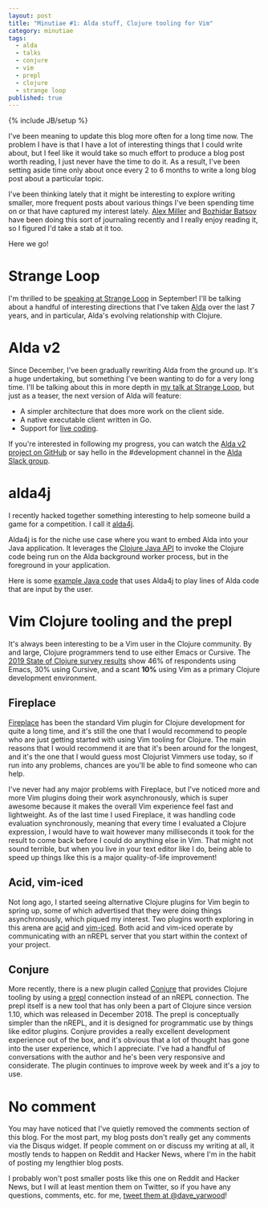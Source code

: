 ```yaml
---
layout: post
title: "Minutiae #1: Alda stuff, Clojure tooling for Vim"
category: minutiae
tags:
  - alda
  - talks
  - conjure
  - vim
  - prepl
  - clojure
  - strange loop
published: true
---
```


{% include JB/setup %}

I've been meaning to update this blog more often for a long time now. The
problem I have is that I have a lot of interesting things that I could write
about, but I feel like it would take so much effort to produce a blog post worth
reading, I just never have the time to do it. As a result, I've been setting
aside time only about once every 2 to 6 months to write a long blog post about a
particular topic.

I've been thinking lately that it might be interesting to explore writing
smaller, more frequent posts about various things I've been spending time on or
that have captured my interest lately. [Alex Miller][alexmiller] and [Bozhidar
Batsov][bozhidarbatsov] have been doing this sort of journaling recently and I
really enjoy reading it, so I figured I'd take a stab at it too.

Here we go!

# Strange Loop

I'm thrilled to be [speaking at Strange Loop][strangeloop] in September! I'll be
talking about a handful of interesting directions that I've taken [Alda][alda]
over the last 7 years, and in particular, Alda's evolving relationship with
Clojure.

# Alda v2

Since December, I've been gradually rewriting Alda from the ground up. It's a
huge undertaking, but something I've been wanting to do for a very long time.
I'll be talking about this in more depth in [my talk at Strange
Loop][strangeloop], but just as a teaser, the next version of Alda will feature:

* A simpler architecture that does more work on the client side.
* A native executable client written in Go.
* Support for [live coding][live-coding].

If you're interested in following my progress, you can watch the [Alda v2
project on GitHub][alda-v2-project] or say hello in the #development channel in
the [Alda Slack group][alda-slack].

# alda4j

I recently hacked together something interesting to help someone build a game
for a competition. I call it [alda4j].

Alda4j is for the niche use case where you want to embed Alda into your Java
application. It leverages the [Clojure Java API][clojure-java-api] to invoke the
Clojure code being run on the Alda background worker process, but in the
foreground in your application.

Here is some [example Java code][alda4j-example] that uses Alda4j to play lines
of Alda code that are input by the user.

# Vim Clojure tooling and the prepl

It's always been interesting to be a Vim user in the Clojure community. By and
large, Clojure programmers tend to use either Emacs or Cursive. The [2019 State
of Clojure survey results][2019-soc-results] show 46% of respondents using
Emacs, 30% using Cursive, and a scant **10%** using Vim as a primary Clojure
development environment.

## Fireplace

[Fireplace][fireplace] has been the standard Vim plugin for Clojure development
for quite a long time, and it's still the one that I would recommend to people
who are just getting started with using Vim tooling for Clojure. The main
reasons that I would recommend it are that it's been around for the longest, and
it's the one that I would guess most Clojurist Vimmers use today, so if run into
any problems, chances are you'll be able to find someone who can help.

I've never had any major problems with Fireplace, but I've noticed more and more
Vim plugins doing their work asynchronously, which is super awesome because it
makes the overall Vim experience feel fast and lightweight. As of the last time
I used Fireplace, it was handling code evaluation synchronously, meaning that
every time I evaluated a Clojure expression, I would have to wait however many
milliseconds it took for the result to come back before I could do anything else
in Vim. That might not sound terrible, but when you live in your text editor
like I do, being able to speed up things like this is a major quality-of-life
improvement!

## Acid, vim-iced

Not long ago, I started seeing alternative Clojure plugins for Vim begin to
spring up, some of which advertised that they were doing things asynchronously,
which piqued my interest. Two plugins worth exploring in this arena are
[acid][acid] and [vim-iced][iced]. Both acid and vim-iced operate by
communicating with an nREPL server that you start within the context of your
project.

## Conjure

More recently, there is a new plugin called [Conjure][conjure] that provides
Clojure tooling by using a [prepl] connection instead of an nREPL connection.
The prepl itself is a new tool that has only been a part of Clojure since
version 1.10, which was released in December 2018. The prepl is conceptually
simpler than the nREPL, and it is designed for programmatic use by things like
editor plugins. Conjure provides a really excellent development experience out
of the box, and it's obvious that a lot of thought has gone into the user
experience, which I appreciate. I've had a handful of conversations with the
author and he's been very responsive and considerate. The plugin continues to
improve week by week and it's a joy to use.

# No comment

You may have noticed that I've quietly removed the comments section of this
blog. For the most part, my blog posts don't really get any comments via the
Disqus widget. If people comment on or discuss my writing at all, it mostly
tends to happen on Reddit and Hacker News, where I'm in the habit of posting my
lengthier blog posts.

I probably won't post smaller posts like this one on Reddit and Hacker News, but
I will at least mention them on Twitter, so if you have any questions, comments,
etc. for me, [tweet them at @dave\_yarwood][tweet]!

[alexmiller]: http://insideclojure.org/2019/07/26/journal/
[bozhidarbatsov]: https://metaredux.com/posts/2019/07/07/meta-reduce-2019-3-style-guide-docs-updates.html
[tweet]: https://twitter.com/dave_yarwood
[strangeloop]: https://www.thestrangeloop.com/2019/aldas-dynamic-relationship-with-clojure.html
[alda]: https://alda.io
[live-coding]: https://en.wikipedia.org/wiki/Live_coding
[alda-v2-project]: https://github.com/orgs/alda-lang/projects/2
[alda-slack]: https://slack.alda.io
[alda4j]: https://github.com/daveyarwood/alda4j
[alda4j-example]: https://github.com/daveyarwood/alda4j/blob/master/example/src/main/java/alda4j/example/App.java
[clojure-java-api]: https://clojure.org/reference/java_interop#_calling_clojure_from_java
[2019-soc-results]: https://www.surveymonkey.com/results/SM-S9JVNXNQV/
[fireplace]: https://github.com/tpope/vim-fireplace
[acid]: https://github.com/clojure-vim/acid.nvim
[iced]: https://github.com/liquidz/vim-iced
[conjure]: https://github.com/Olical/conjure
[prepl]: https://oli.me.uk/2019-03-22-clojure-socket-prepl-cookbook/

